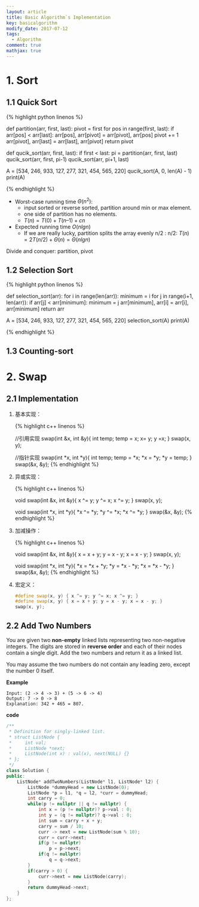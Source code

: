 ```yaml
---
layout: article
title: Basic Algorithm`s Implementation
key: basicalgorithm
modify_date: 2017-07-12
tags:
  - Algorithm
comment: true
mathjax: true
---
```


<!--more-->

# 1. Sort

## 1.1 Quick Sort

{% highlight python linenos %}

def partition(arr, first, last):
    pivot = first
    for pos in range(first, last):
        if arr[pos] < arr[last]:
            arr[pos], arr[pivot] = arr[pivot], arr[pos]
            pivot += 1
    arr[pivot], arr[last] = arr[last], arr[pivot]
    return pivot

def qucik_sort(arr, first, last):
    if first < last:
        pi = partition(arr, first, last)
        qucik_sort(arr, first, pi-1)
        qucik_sort(arr, pi+1, last)

A = [534, 246, 933, 127, 277, 321, 454, 565, 220]
qucik_sort(A, 0, len(A) - 1)
print(A)

{% endhighlight %}

- Worst-case running time $\Theta(n^2)$:
  - input sorted or reverse sorted, partition around min or max element.
  - one side of partition has no elements.
  - $T(n) = T(0) + T(n – 1) + cn$
- Expected running time $O(nlgn)$
  - If we are really lucky, partition splits the array evenly n/2 : n/2: $T(n) = 2T(n/2) + Θ(n) = Θ(n lg n)$

Divide and conquer: partition, pivot

## 1.2 Selection Sort

{% highlight python linenos %}

def selection_sort(arr):
    for i in range(len(arr)):
        minimum = i
        for j in range(i+1, len(arr)):
            if arr[j] < arr[minimum]:
                minimum = j
        arr[minimum], arr[i] = arr[i], arr[minimum]
    return arr

A = [534, 246, 933, 127, 277, 321, 454, 565, 220]
selection_sort(A)
print(A)

{% endhighlight %}

## 1.3 Counting-sort



# 2. Swap


## 2.1 Implementation

1. 基本实现：

   {% highlight c++ linenos %}

   //引用实现
   swap(int &x, int &y){
       int temp;
       temp = x;
       x= y;
       y =x;
   }
   swap(x, y);

   

   //指针实现
   swap(int *x, int *y){
       int temp;
       temp = *x;
       *x = *y;
       *y = temp;
   }
   swap(&x, &y);
   {% endhighlight %}

   

2. 异或实现：

   {% highlight c++ linenos %}

   void swap(int &x, int &y){
       x ^= y;
       y ^= x;
       x ^= y;
   }
   swap(x, y);

   void swap(int *x, int *y){
       *x ^= *y;
       *y ^= *x;
       *x ^= *y;
   }
   swap(&x, &y);
   {% endhighlight %}

   

3. 加减操作：

   {% highlight c++ linenos %}

   void swap(int &x, int &y){
       x = x + y;
       y = x - y;
       x = x - y;
   }
   swap(x, y);

   void swap(int *x, int *y){
       *x = *x + *y;
       *y = *x - *y;
       *x = *x - *y;
   }
   swap(&x, &y);
   {% endhighlight %}

   

4. 宏定义：

   ```c++
   #define swap(x, y) { x ^= y; y ^= x; x ^= y; }
   #define swap(x, y) { x = x + y; y = x - y; x = x - y; }
   swap(x, y);
   ```

## 2.2 Add Two Numbers

You are given two **non-empty** linked lists representing two non-negative integers. The digits are stored in **reverse order** and each of their nodes contain a single digit. Add the two numbers and return it as a linked list.

You may assume the two numbers do not contain any leading zero, except the number 0 itself.

**Example**

```
Input: (2 -> 4 -> 3) + (5 -> 6 -> 4)
Output: 7 -> 0 -> 8
Explanation: 342 + 465 = 807.
```

**code**

```c++
/**
 * Definition for singly-linked list.
 * struct ListNode {
 *     int val;
 *     ListNode *next;
 *     ListNode(int x) : val(x), next(NULL) {}
 * };
 */
class Solution {
public:
    ListNode* addTwoNumbers(ListNode* l1, ListNode* l2) {
        ListNode *dummyHead = new ListNode(0);
        ListNode *p = l1, *q = l2, *curr = dummyHead;
        int carry = 0;
        while(p != nullptr || q != nullptr) {
            int x = (p != nullptr)? p->val : 0;
            int y = (q != nullptr)? q->val : 0;
            int sum = carry + x + y;
            carry = sum / 10;
            curr -> next = new ListNode(sum % 10);
            curr = curr->next;
            if(p != nullptr)
                p = p->next;
            if(q != nullptr)
                q = q->next;
        }
        if(carry > 0) {
            curr->next = new ListNode(carry);
        }
        return dummyHead->next;
    }
};
```

